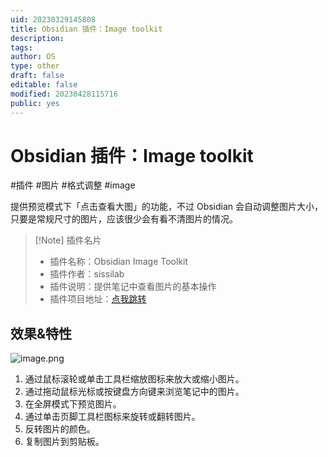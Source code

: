 ```yaml
---
uid: 20230329145808
title: Obsidian 插件：Image toolkit
description: 
tags: 
author: OS
type: other
draft: false
editable: false
modified: 20230428115716
public: yes
---
```


# Obsidian 插件：Image toolkit

#插件 #图片 #格式调整 #image

提供预览模式下「点击查看大图」的功能，不过 Obsidian 会自动调整图片大小，只要是常规尺寸的图片，应该很少会有看不清图片的情况。

> [!Note] 插件名片
>
> - 插件名称：Obsidian Image Toolkit
> - 插件作者：sissilab
> - 插件说明：提供笔记中查看图片的基本操作
> - 插件项目地址：[点我跳转](https://github.com/sissilab/obsidian-image-toolkit)

## 效果&特性

![image.png](https://s1.vika.cn/space/2023/04/24/ba1faef349c541149bf2a6948b9781bf)

1. 通过鼠标滚轮或单击工具栏缩放图标来放大或缩小图片。
2. 通过拖动鼠标光标或按键盘方向键来浏览笔记中的图片。
3. 在全屏模式下预览图片。
4. 通过单击页脚工具栏图标来旋转或翻转图片。
5. 反转图片的颜色。
6. 复制图片到剪贴板。
